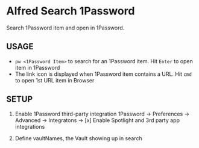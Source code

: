 # Alfred Search 1Password
Search 1Password item and open in 1Password.

## USAGE

- `pw <1Password Item>` to search for an 1Password item. Hit `Enter` to open item in 1Password
- The link icon is displayed when 1Password item contains a URL. Hit `cmd` to open 1st URL item in Browser

## SETUP

1. Enable 1Password third-party integration
   1Password → Preferences → Advanced → Integratons → [x] Enable Spotlight and 3rd party app integrations

2. Define vaultNames, the Vault showing up in search
